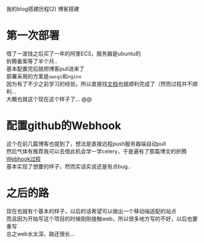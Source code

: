 我的blog搭建历程(2)
博客搭建
# 第一次部署
借了一波钱之后买了一年的阿里ECS，服务器是ubuntu的  
折腾备案等了半个月..  
基本配置完后就把博客pull进来了  
部署采用的方案是`uwsgi`和`nginx`    
因为有了不少之前学习的经验，所以直接找<a href="https://uwsgi.readthedocs.org/en/latest/tutorials/Django_and_nginx.html">文档</a>也就顺利完成了（然而过程并不顺利...  
大概也就这个现在这个样子了...
@@
# 配置github的Webhook
这个在前几篇博客也提到了，想法是直接远程push服务器端自动pull  
然后气体有推荐我可以去借此机会学一学celery，于是遍有了那篇博文的折腾
<a href="http://disoul.me/blog/article/33/">Webhook过程</a>  
基本实现了想要的样子，然而实话实说还是有点bug..  

# 之后的路
现在也就有个基本的样子，以后的话希望可以做出一个移动端适配的站点  
而且因为开始写这个项目的时候刚刚接触web，所以很多地方写的不好，以后也要重写  
总之web水太深，路还很长...
